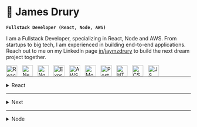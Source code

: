 # 🧢 James Drury

**`Fullstack Developer (React, Node, AWS)`**

I am a Fullstack Developer, specializing in React, Node and AWS. From startups to big tech, I am experienced in building end-to-end applications. Reach out to me on my LinkedIn page [in/jaymzdrury](https://www.linkedin.com/in/jaymzdrury/) to build the next dream project together.

<img align="left" alt="React" width="30px" style="padding-right:10px;" src="https://cdn.jsdelivr.net/gh/devicons/devicon@latest/icons/react/react-original.svg" />
<img align="left" alt="Next" width="30px" style="padding-right:10px;" src="https://cdn.jsdelivr.net/gh/devicons/devicon@latest/icons/nextjs/nextjs-original.svg" />
<img align="left" alt="Node" width="30px" style="padding-right:10px;" src="https://cdn.jsdelivr.net/gh/devicons/devicon@latest/icons/nodejs/nodejs-plain-wordmark.svg" />
<img align="left" alt="Express" width="30px" style="padding-right:10px;" src="https://cdn.jsdelivr.net/gh/devicons/devicon@latest/icons/express/express-original.svg" />
<img align="left" alt="AWS" width="30px" style="padding-right:10px;" src="https://cdn.jsdelivr.net/gh/devicons/devicon@latest/icons/amazonwebservices/amazonwebservices-original-wordmark.svg" />
<img align="left" alt="Mongo" width="30px" style="padding-right:10px;" src="https://cdn.jsdelivr.net/gh/devicons/devicon@latest/icons/mongodb/mongodb-original.svg" />
<img align="left" alt="Postgres" width="30px" style="padding-right:10px;" src="https://cdn.jsdelivr.net/gh/devicons/devicon@latest/icons/postgresql/postgresql-original.svg" />
<img align="left" alt="HTML" width="30px" style="padding-right:10px;" src="https://cdn.jsdelivr.net/gh/devicons/devicon@latest/icons/html5/html5-original.svg" />
<img align="left" alt="CSS" width="30px" style="padding-right:10px;" src="https://cdn.jsdelivr.net/gh/devicons/devicon@latest/icons/css3/css3-original.svg" />
<img align="left" alt="JS" width="30px" style="padding-right:10px;" src="https://cdn.jsdelivr.net/gh/devicons/devicon@latest/icons/javascript/javascript-original.svg" />

<br>

---

<details>
  <summary>React</summary>
  <br>
  <details>
    <summary>State</summary>
    <br>

  [customHooks](https://github.com/jaymzdrury/react-customHooks)
  <br>
  [react-18-Hooks](https://github.com/jaymzdrury/react-18-hooks)
  <br>
  [useReducer-as-useState](https://github.com/jaymzdrury/react-usereducer-as-usestate)
  <br>
  [context](https://github.com/jaymzdrury/react-context)
  
  </details>
  <details>
    <summary>Techniques</summary>
    <br>

  [dnd](https://github.com/jaymzdrury/react-dnd)
  <br>
  [portals](https://github.com/jaymzdrury/react-portals)
  <br>
  [fetch w/ suspense](https://github.com/jaymzdrury/react-suspense-datafetching)

  
  </details>
  <details>
    <summary>Design Patterns</summary>
    <br>
    
  [hocs](https://github.com/jaymzdrury/react-hocs)
  <br>
  [compounds](https://github.com/jaymzdrury/react-compounds)
  <br>
  [polymorphism](https://github.com/jaymzdrury/react-polymorphic)
  <br>
  [render-props](https://github.com/jaymzdrury/react-renderprops)
  <br>
  [singleton](https://github.com/jaymzdrury/react-singleton)
    
  </details>
  <details>
    <summary>React Libraries</summary>
  <br>
    
  [i18](https://github.com/jaymzdrury/react-i18)
  <br>
  [react-hook-form](https://github.com/jaymzdrury/react-hook-form)
  <br>
  [react-query](https://github.com/jaymzdrury/react-query)
  <br>
  [zustand](https://github.com/jaymzdrury/react-zustand-init)
  <br>
  [redux](https://github.com/jaymzdrury/react-redux-init)
  </details>
  <details>
    <summary>React-Router</summary>
  <br>
    
  [private-routes](https://github.com/jaymzdrury/react-router-dom-privateRoutes)
  <br>
  [useSearchParams-as-useState](https://github.com/jaymzdrury/react-router-dom-useSearchParams-as-useState)
  <br>
  [useOutletContext](https://github.com/jaymzdrury/react-router-dom-useOutletContext)
  </details>
</details>

---

<details>
  <summary>Next</summary>
  <br>
  <details>
    <summary>Methods</summary>
    <br>
    
  [server-actions](https://github.com/jaymzdrury/next-server-actions)
  <br>
  [params-as-useState](https://github.com/jaymzdrury/next-params-as-useState)
  <br>
  [streaming](https://github.com/jaymzdrury/next-streaming)
  <br>
  [promises-as-props](https://github.com/jaymzdrury/next-promises-as-props)
  <br>
  [generateStaticParams](https://github.com/jaymzdrury/next-generateStaticParams)
  <br>
  [apiRoutes](https://github.com/jaymzdrury/next-apiRoutes)
  <br>
  [parallel-routes](https://github.com/jaymzdrury/next-parallel-routes)
  </details>
  <details>
    <summary>Libraries</summary>
    <br>
    
  [resend](https://github.com/jaymzdrury/next-resend.git)
  </details>
  <details>
    <summary>Database</summary>
    <br>
    
  [prisma](https://github.com/jaymzdrury/next-prisma)
  </details>
</details>

---

<details>
  <summary>Node</summary>
  <br>
  
  [MERN init](https://github.com/jaymzdrury/node-mongo-crud-jwt-init)
  <br>
  [MERN-graphql init](https://github.com/jaymzdrury/node-mongo-graphql-init)
  <br>
  [MERN change-streams](https://github.com/jaymzdrury/node-mongo-streams)
</details>
